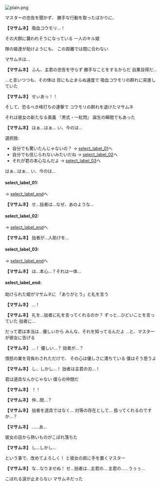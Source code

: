 
![plain.png](../images/backgrounds/plain.png)

マスターの忠告を聞かず、
勝手な行動を取ったばかりに、

**【マサムネ】**
吸血コウモリ…！

その大群に襲われそうになっている
一人のキル姫

隊の姫達が助けようにも、
この距離では間に合わない

マサムネは…

**【マサムネ】**
ふん、主君の忠告を守らず
勝手なことをするからだ
自業自得だ…

…と言いつつも、その体は
目にも止まらぬ速度で
吸血コウモリの群れに突進していた

**【マサムネ】**
せぃあっ！！

そして、恐るべき峰打ちの連撃で
コウモリの群れを退けたマサムネ

それは彼女の新たなる奥義
『黒式・一紅閃』
誕生の瞬間でもあった

**【マサムネ】**
はぁ…はぁ…
い、今のは…

選択肢:
- 自分でも驚いたんじゃないの？ → [select_label_01](#select_label_01)へ
- 自分でも信じられないみたいだね → [select_label_02](#select_label_02)へ
- それが君の本心なんだよ → [select_label_03](#select_label_03)へ

はぁ…はぁ…
い、今のは…

#### select_label_01:
 → [select_label_end](#select_label_end)へ

**【マサムネ】**
せ…拙者は…なぜ、あのような…

#### select_label_02:
 → [select_label_end](#select_label_end)へ

**【マサムネ】**
拙者が…人助けを…

#### select_label_03:
 → [select_label_end](#select_label_end)へ

**【マサムネ】**
ほ…本心…？それは一体…

#### select_label_end:

助けられた姫がマサムネに
「ありがとう」と礼を言う

**【マサムネ】**
…！

**【マサムネ】**
礼を…拙者に礼を言ってくれるのか？
ずっと…ひどいことを言っていた
拙者に…

だって君は本当は…優しいから
みんな、それを知ってるんだよ
…と、マスターが彼女に告げる

**【マサムネ】**
…！
優しい…？
拙者が…？

憤怒の業を背負わされただけで、
その心は優しさに満ちている
僕はそう思うよ

**【マサムネ】**
し、しかし…！
拙者は主君の刃…！

君は道具なんかじゃない
僕らの仲間だ

**【マサムネ】**
！！

**【マサムネ】**
仲…間…？

**【マサムネ】**
拙者を道具ではなく…
対等の存在として…
扱ってくれるのですか…？

**【マサムネ】**
……あ…

彼女の目から熱いものがこぼれ落ちた

**【マサムネ】**
し…しかし…

という事で、改めてよろしく！
と彼女の肩に手を置くマスター

**【マサムネ】**
な…なりませぬ！
せ…拙者は…主君の…
主君の……うぅぅ…

こぼれる涙が止まらない
マサムネだった

